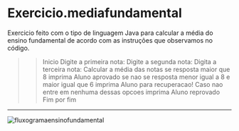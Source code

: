 # Exercicio.mediafundamental
Exercicio feito com o tipo de linguagem Java para calcular a média do ensino fundamental de acordo com as instruções que observamos no código.
>>Inicio
 Digite a primeira nota:
 Digite a segunda nota: 
 Digita a terceira nota:
 Calcular a média das notas
 se resposta maior que 8
 imprima Aluno aprovado 
 se nao se resposta menor igual a 8 e maior igual que 6
 imprima Aluno para recuperacao!
Caso nao entre em nenhuma dessas opcoes 
imprima Aluno reprovado
Fim por fim
*********************************************
![fluxogramaensinofundamental](https://user-images.githubusercontent.com/99374140/169629236-f00da0bd-bf0e-433e-9b53-bfb6263b620c.png)
